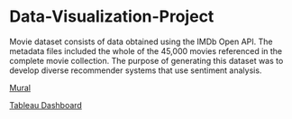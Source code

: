 # Data-Visualization-Project
Movie dataset consists of data obtained using the IMDb Open API. The metadata files included the whole of the 45,000 movies referenced in the complete movie collection. The purpose of generating this dataset was to develop diverse recommender systems that use sentiment analysis. 


[Mural](https://app.mural.co/t/dvproject4830/m/dvproject4830/1699563634432/41164a00ee4d15bf041988db73e8d938b1dbbfb0?sender=u532456dadd8ca56710e31855 )

[Tableau Dashboard](https://public.tableau.com/app/profile/pavan.kalyan.imadabathini/viz/Tableau_Project_Team2/FinalDashboard?publish=yes)
